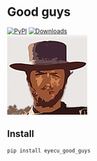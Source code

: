 # Good guys
[![PyPI](https://img.shields.io/pypi/v/eyecu_good_guys.svg)](https://pypi.python.org/pypi/eyecu_good_guys)
[![Downloads](http://pepy.tech/badge/eyecu_good_guys)](https://pepy.tech/project/eyecu_good_guys) \
![Good guy image](./docs/good_guy.png)


## Install

```
pip install eyecu_good_guys
```

